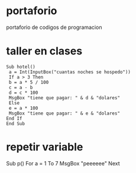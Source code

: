 # portaforio
portaforio de codigos de programacion
# taller en clases  
~~~
Sub hotel()
 a = Int(InputBox("cuantas noches se hospedo"))
 If a > 3 Then
 b = a * 5 / 100
 c = a - b
 d = c * 100
 MsgBox "tiene que pagar: " & d & "dolares"
 Else
 e = a * 100
 MsgBox "tiene que pagar: " & e & "dolares"
End If
End Sub
~~~
# repetir variable
Sub p()
For a = 1 To 7
MsgBox "peeeeee"
Next
~~~
